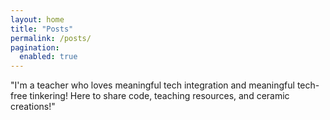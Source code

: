 ```yaml
---
layout: home
title: "Posts"
permalink: /posts/
pagination:
  enabled: true
---
```


"I'm a teacher who loves meaningful tech integration and meaningful tech-free tinkering! Here to share code, teaching resources, and ceramic creations!"
